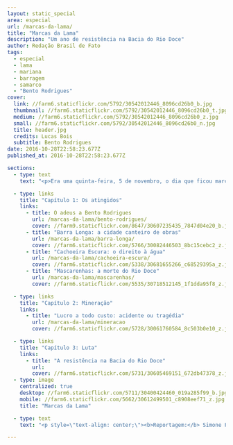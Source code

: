 ```yaml
---
layout: static_special
area: especial
url: /marcas-da-lama/
title: "Marcas da Lama"
description: "Um ano de resistência na Bacia do Rio Doce"
author: Redação Brasil de Fato
tags:
  - especial
  - lama
  - mariana
  - barragem
  - samarco
  - "Bento Rodrigues"
cover:
  link: //farm6.staticflickr.com/5792/30542012446_8096cd26b0_b.jpg
  thumbnail: //farm6.staticflickr.com/5792/30542012446_8096cd26b0_t.jpg
  medium: //farm6.staticflickr.com/5792/30542012446_8096cd26b0_z.jpg
  small: //farm6.staticflickr.com/5792/30542012446_8096cd26b0_n.jpg
  title: header.jpg
  credits: Lucas Bois
  subtitle: Bento Rodrigues
date: 2016-10-28T22:58:23.677Z
published_at: 2016-10-28T22:58:23.677Z

sections:
  - type: text
    text: "<p>Era uma quinta-feira, 5 de novembro, o dia que ficou marcado como o início da maior catástrofe socioambiental da história do Brasil. Do rompimento da barragem de Fundão – no município mineiro de Mariana –, percorrendo toda a Bacia do Rio Doce, até desembocar no mar do litoral capixaba, foram levados com a enxurrada de lama povoados, vidas, memórias e bens de milhares de pessoas.</p><p>Ao todo, 19 trabalhadores e moradores morreram, além de impactos nos ecossistemas e prejuízos na economia de dezenas de municípios em Minas Gerais e no Espírito Santo. Pertencente à mineradora Samarco – controlada pela BHP Billiton e pela Vale S.A. –, a barragem despejou cerca de 55 milhões de m³ de lama.</p><p>Um ano após a tragédia, a reportagem do <b>Brasil de Fato</b> percorreu diversas cidades atingidas para resgatar as histórias e consequências do desastre socioambiental.</p><p>O especial <b>\"Marcas da Lama: um ano de resistência na Bacia do Rio Doce\"</b> narra a rotina e vida de diversos atingidos ao longo da Bacia do Rio do Doce; aborda o modelo de mineração no país e sua relação com as multinacionais e o Estado; por fim, trata da luta dos atingidos e atingidas em busca de seus direitos.</p><p>De segunda-feira (31) até o próximo sábado (5), quando se completa um ano da tragédia, uma reportagem multimídia é lançada por dia. Acompanhe os relatos, números e análises deste especial no site do <b>Brasil de Fato</b> e em nossas redes sociais.</p>"

  - type: links
    title: "Capítulo 1: Os atingidos"
    links:
      - title: O adeus a Bento Rodrigues
        url: /marcas-da-lama/bento-rodrigues/
        cover: //farm9.staticflickr.com/8647/30607235435_7847d04e20_b.jpg
      - title: "Barra Longa: a cidade canteiro de obras"
        url: /marcas-da-lama/barra-longa/
        cover: //farm6.staticflickr.com/5766/30082446503_8bc15cebc2_z.jpg
      - title: "Cachoeira Escura: o direito à água"
        url: /marcas-da-lama/cachoeira-escura/
        cover: //farm6.staticflickr.com/5338/30681655266_c68529395a_z.jpg
      - title: "Mascarenhas: a morte do Rio Doce"
        url: /marcas-da-lama/mascarenhas/
        cover: //farm6.staticflickr.com/5535/30718512145_1f1dda95f8_z.jpg

  - type: links
    title: "Capítulo 2: Mineração"
    links:
      - title: "Lucro a todo custo: acidente ou tragédia"
        url: /marcas-da-lama/mineracao
        cover: //farm6.staticflickr.com/5728/30061760584_8c503b0e10_z.jpg

  - type: links
    title: "Capítulo 3: Luta"
    links:
      - title: "A resistência na Bacia do Rio Doce"
        url:
        cover: //farm6.staticflickr.com/5731/30605469151_672db47378_z.jpg
  - type: image
    centralized: true
    desktop: //farm6.staticflickr.com/5711/30400424460_019a285f99_b.jpg
    mobile: //farm6.staticflickr.com/5662/30612499501_c8908eef71_z.jpg
    title: "Marcas da Lama"

  - type: text
    text: "<p style=\"text-align: center;\"><b>Reportagem:</b> Simone Freire, José Eduardo Bernardes e Guilherme Weimann<br><b>Edição:</b> Vivian Fernandes<br><b>Vídeo e foto:</b> José Eduardo Bernardes, Guilherme Weimann e Thiago Hersan<br><b>Edição de vídeo:</b> Marcelo Cruz <br><b>Design e edição de foto:</b> Wilcker Morais<br><b>Coordenação de arte:</b> José Bruno Lima<br><b>Desenvolvimento:</b> Giuliana Marquesi, Michael Feitosa, Nicholas Pereira, Ricardo Retamal, Thiago Hersan e Wandecleya Martins<br><b>Apoio:</b> Nadine Nascimento, Júlia Dolce, Norma Odara, Rute Pina e Rafael Tatemoto<br><b>Coordenação de jornalismo:</b> Simone Freire<br><b>Agradecimentos:</b> Regiane, Jonatan, Fabiana, Ellen, Camila, Thiago, Diane, Valcileno, Binho, Débora, Maria Julia, além do Movimento pela Soberania Popular na Mineração (MAM) e do Movimento dos Atingidos por Barragens (MAB)</p><p></p>"

---
```

